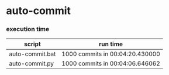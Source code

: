 # auto-commit

### execution time 

| script | run time |
| ------ | -------- |
| auto-commit.bat | 1000 commits in 00:04:20.430000  |
| auto-commit.py | 1000 commits in 00:04:06.646062 |
